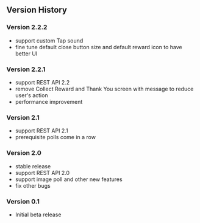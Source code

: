 ## Version History

### Version 2.2.2
 - support custom Tap sound
 - fine tune default close button size and default reward icon to have better UI

### Version 2.2.1
 - support REST API 2.2
 - remove Collect Reward and Thank You screen with message to reduce user's action
 - performance improvement

### Version 2.1
 - support REST API 2.1
 - prerequisite polls come in a row

### Version 2.0
 - stable release
 - support REST API 2.0
 - support image poll and other new features
 - fix other bugs

### Version 0.1
 - Initial beta release
